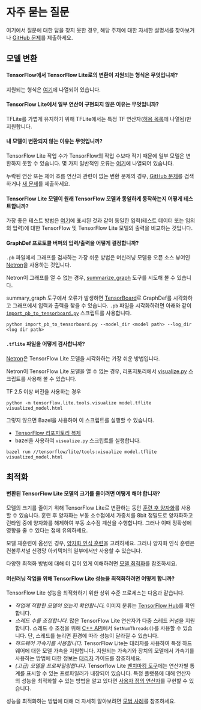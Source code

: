 # 자주 묻는 질문

여기에서 질문에 대한 답을 찾지 못한 경우, 해당 주제에 대한 자세한 설명서를 찾아보거나 [GitHub 문제](https://github.com/tensorflow/tensorflow/issues)를 제출하세요.

## 모델 변환

#### TensorFlow에서 TensorFlow Lite로의 변환이 지원되는 형식은 무엇입니까?

지원되는 형식은 [여기](../models/convert/index#python_api)에 나열되어 있습니다.

#### TensorFlow Lite에서 일부 연산이 구현되지 않은 이유는 무엇입니까?

TFLite를 가볍게 유지하기 위해 TFLite에서는 특정 TF 연산자([허용 목록](https://github.com/tensorflow/tensorflow/blob/master/tensorflow/lite/g3doc/guide/op_select_allowlist.md)에 나열됨)만 지원합니다.

#### 내 모델이 변환되지 않는 이유는 무엇입니까?

TensorFlow Lite 작업 수가 TensorFlow의 작업 수보다 적기 때문에 일부 모델은 변환하지 못할 수 있습니다. 몇 가지 일반적인 오류는 [여기](../models/convert/index#conversion-errors)에 나열되어 있습니다.

누락된 연산 또는 제어 흐름 연산과 관련이 없는 변환 문제의 경우, [GitHub 문제](https://github.com/tensorflow/tensorflow/issues?q=label%3Acomp%3Alite+)를 검색하거나 [새 문제](https://github.com/tensorflow/tensorflow/issues)를 제출하세요.

#### TensorFlow Lite 모델이 원래 TensorFlow 모델과 동일하게 동작하는지 어떻게 테스트합니까?

가장 좋은 테스트 방법은 [여기](inference#load-and-run-a-model-in-python)에 표시된 것과 같이 동일한 입력(테스트 데이터 또는 임의의 입력)에 대한 TensorFlow 및 TensorFlow Lite 모델의 출력을 비교하는 것입니다.

#### GraphDef 프로토콜 버퍼의 입력/출력을 어떻게 결정합니까?

`.pb` 파일에서 그래프를 검사하는 가장 쉬운 방법은 머신러닝 모델용 오픈 소스 뷰어인 [Netron](https://github.com/lutzroeder/netron)을 사용하는 것입니다.

Netron이 그래프를 열 수 없는 경우, [summarize_graph](https://github.com/tensorflow/tensorflow/blob/master/tensorflow/tools/graph_transforms/README.md#inspecting-graphs) 도구를 시도해 볼 수 있습니다.

summary_graph 도구에서 오류가 발생하면 [TensorBoard](https://www.tensorflow.org/guide/summaries_and_tensorboard)로 GraphDef를 시각화하고 그래프에서 입력과 출력을 찾을 수 있습니다. `.pb` 파일을 시각화하려면 아래와 같이 [`import_pb_to_tensorboard.py`](https://github.com/tensorflow/tensorflow/blob/master/tensorflow/python/tools/import_pb_to_tensorboard.py) 스크립트를 사용합니다.

```shell
python import_pb_to_tensorboard.py --model_dir <model path> --log_dir <log dir path>
```

#### `.tflite` 파일을 어떻게 검사합니까?

[Netron](https://github.com/lutzroeder/netron)은 TensorFlow Lite 모델을 시각화하는 가장 쉬운 방법입니다.

Netron이 TensorFlow Lite 모델을 열 수 없는 경우, 리포지토리에서 [visualize.py](https://github.com/tensorflow/tensorflow/blob/master/tensorflow/lite/tools/visualize.py) 스크립트를 사용해 볼 수 있습니다.

TF 2.5 이상 버전을 사용하는 경우

```shell
python -m tensorflow.lite.tools.visualize model.tflite visualized_model.html
```

그렇지 않으면 Bazel을 사용하여 이 스크립트를 실행할 수 있습니다.

- [TensorFlow 리포지토리 복제](https://www.tensorflow.org/install/source)
- bazel을 사용하여 `visualize.py` 스크립트를 실행합니다.

```shell
bazel run //tensorflow/lite/tools:visualize model.tflite visualized_model.html
```

## 최적화

#### 변환된 TensorFlow Lite 모델의 크기를 줄이려면 어떻게 해야 합니까?

모델의 크기를 줄이기 위해 TensorFlow Lite로 변환하는 동안 [훈련 후 양자화](../performance/post_training_quantization)를 사용할 수 있습니다. 훈련 후 양자화는 부동 소수점에서 가중치를 8bit 정밀도로 양자화하고 런타임 중에 양자화를 해제하여 부동 소수점 계산을 수행합니다. 그러나 이때 정확성에 영향을 줄 수 있다는 점에 유의하세요.

모델 재훈련이 옵션인 경우, [양자화 인식 훈련](https://github.com/tensorflow/tensorflow/tree/r1.13/tensorflow/contrib/quantize)을 고려하세요. 그러나 양자화 인식 훈련은 컨볼루셔널 신경망 아키텍처의 일부에서만 사용할 수 있습니다.

다양한 최적화 방법에 대해 더 깊이 있게 이해하려면 [모델 최적화](../performance/model_optimization)를 참조하세요.

#### 머신러닝 작업을 위해 TensorFlow Lite 성능을 최적화하려면 어떻게 합니까?

TensorFlow Lite 성능을 최적화하기 위한 상위 수준 프로세스는 다음과 같습니다.

- *작업에 적합한 모델이 있는지 확인합니다.* 이미지 분류는 [TensorFlow Hub](https://tfhub.dev/s?deployment-format=lite&module-type=image-classification)를 확인합니다.
- *스레드 수를 조정합니다.* 많은 TensorFlow Lite 연산자가 다중 스레드 커널을 지원합니다. 스레드 수 조정을 위해 [C++ API](https://github.com/tensorflow/tensorflow/blob/master/tensorflow/lite/core/interpreter_builder.h#L110)에서 `SetNumThreads()`를 사용할 수 있습니다. 단, 스레드를 늘리면 환경에 따라 성능이 달라질 수 있습니다.
- *하드웨어 가속기를 사용합니다.* TensorFlow Lite는 대리자를 사용하여 특정 하드웨어에 대한 모델 가속을 지원합니다. 지원되는 가속기와 장치의 모델에서 가속기를 사용하는 방법에 대한 정보는 [대리자](../performance/delegates) 가이드를 참조하세요.
- *(고급) 모델을 프로파일링합니다.* Tensorflow Lite [벤치마킹 도구](https://github.com/tensorflow/tensorflow/tree/master/tensorflow/lite/tools/benchmark)에는 연산자별 통계를 표시할 수 있는 프로파일러가 내장되어 있습니다. 특정 플랫폼에 대해 연산자의 성능을 최적화할 수 있는 방법을 알고 있다면 [사용자 정의 연산자](ops_custom)를 구현할 수 있습니다.

성능을 최적화하는 방법에 대해 더 자세히 알아보려면 [모범 사례](../performance/best_practices)를 참조하세요.
